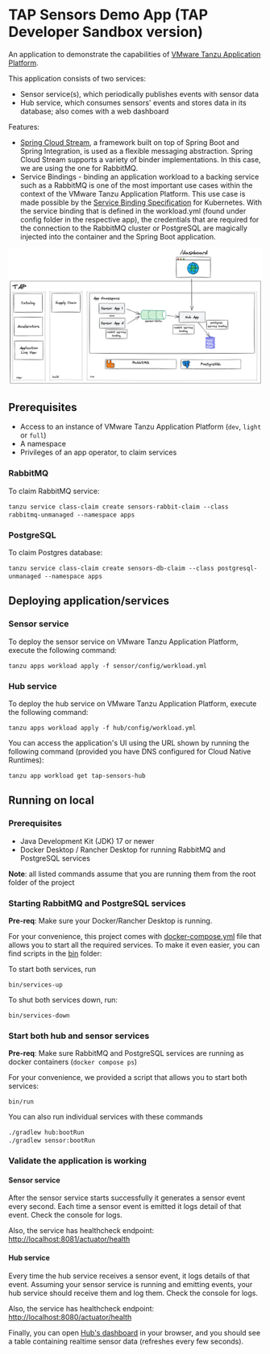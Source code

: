 # TAP Sensors Demo App (TAP Developer Sandbox version)

An application to demonstrate the capabilities of [VMware Tanzu Application Platform](https://tanzu.vmware.com/application-platform).

This application consists of two services:
- Sensor service(s), which periodically publishes events with sensor data
- Hub service, which consumes sensors' events and stores data in its database; also comes with a web dashboard

Features:
- [Spring Cloud Stream](https://spring.io/projects/spring-cloud-stream), a framework built on top of Spring Boot
  and Spring Integration, is used as a flexible messaging abstraction. Spring Cloud Stream supports a variety of binder
  implementations. In this case, we are using the one for RabbitMQ.
- Service Bindings - binding an application workload to a backing service such as a RabbitMQ is one of the most
  important use cases within the context of the VMware Tanzu Application Platform. This use case is made possible
  by the [Service Binding Specification](https://github.com/servicebinding/spec) for Kubernetes. With the service
  binding that is defined in the workload.yml (found under config folder in the respective app), the credentials that
  are required for the connection to the RabbitMQ cluster or PostgreSQL are magically injected into the container
  and the Spring Boot application.

![image](overview.png)


## Prerequisites

- Access to an instance of VMware Tanzu Application Platform (`dev`, `light` or `full`)
- A namespace
- Privileges of an app operator, to claim services

### RabbitMQ

To claim RabbitMQ service:
```shell
tanzu service class-claim create sensors-rabbit-claim --class rabbitmq-unmanaged --namespace apps
```

### PostgreSQL

To claim Postgres database:
```shell
tanzu service class-claim create sensors-db-claim --class postgresql-unmanaged --namespace apps
```

## Deploying application/services

### Sensor service
To deploy the sensor service on VMware Tanzu Application Platform, execute the following command:
```shell
tanzu apps workload apply -f sensor/config/workload.yml
```

### Hub service
To deploy the hub service on VMware Tanzu Application Platform, execute the following command:
```shell
tanzu apps workload apply -f hub/config/workload.yml
```

You can access the application's UI using the URL shown by running the following command (provided you have DNS configured for Cloud Native Runtimes):

```shell
tanzu app workload get tap-sensors-hub
```

## Running on local

### Prerequisites

- Java Development Kit (JDK) 17 or newer
- Docker Desktop / Rancher Desktop for running RabbitMQ and PostgreSQL services

**Note**: all listed commands assume that you are running them from the root folder of the project

### Starting RabbitMQ and PostgreSQL services

**Pre-req**: Make sure your Docker/Rancher Desktop is running.

For your convenience, this project comes with [docker-compose.yml](docker-compose.yml) file that allows you to start
all the required services. To make it even easier, you can find scripts in the [bin](bin) folder:

To start both services, run
```shell
bin/services-up
```

To shut both services down, run:
```shell
bin/services-down
```

### Start both hub and sensor services
**Pre-req**: Make sure RabbitMQ and PostgreSQL services are running as docker containers (`docker compose ps`)

For your convenience, we provided a script that allows you to start both services:
```shell
bin/run
```

You can also run individual services with these commands
```shell
./gradlew hub:bootRun
./gradlew sensor:bootRun
```

### Validate the application is working

#### Sensor service
After the sensor service starts successfully it generates a sensor event every second. Each time a sensor event is
emitted it logs detail of that event. Check the console for logs.

Also, the service has healthcheck endpoint: [http://localhost:8081/actuator/health](http://localhost:8081/actuator/health)

#### Hub service
Every time the hub service receives a sensor event, it logs details of that event. Assuming your sensor service is
running and emitting events, your hub service should receive them and log them. Check the console for logs.

Also, the service has healthcheck endpoint: [http://localhost:8080/actuator/health](http://localhost:8080/actuator/health)

Finally, you can open [Hub's dashboard](http://localhost:8080/dashboard) in your browser, and you should see a table
containing realtime sensor data (refreshes every few seconds).
